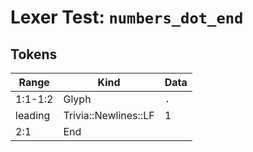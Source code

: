 # Lexer Test: `numbers_dot_end`

## Tokens
| Range          | Kind                           | Data                       |
|----------------|--------------------------------|----------------------------|
| 1:1-1:2        | Glyph                          | `.`                        |
| leading        | Trivia::Newlines::LF           | 1                          |
| 2:1            | End                            |                            |

